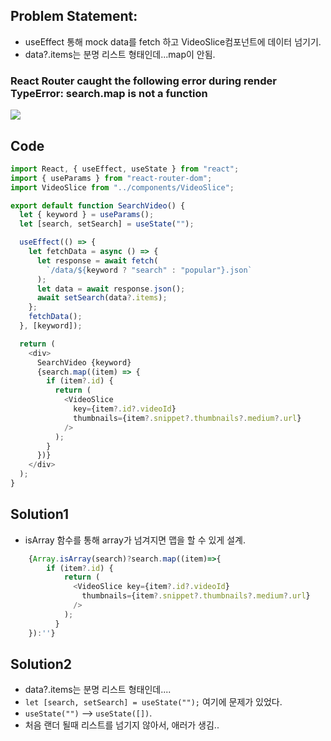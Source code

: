 ## Problem Statement:

- useEffect 통해 mock data를 fetch 하고 VideoSlice컴포넌트에 데이터 넘기기.
- data?.items는 분명 리스트 형태인데...map이 안됨.

### React Router caught the following error during render TypeError: search.map is not a function

<img src = "https://i.ibb.co/dQm9wQV/Screenshot-2023-10-17-at-4-32-54-PM.png">

## Code

```js
import React, { useEffect, useState } from "react";
import { useParams } from "react-router-dom";
import VideoSlice from "../components/VideoSlice";

export default function SearchVideo() {
  let { keyword } = useParams();
  let [search, setSearch] = useState("");

  useEffect(() => {
    let fetchData = async () => {
      let response = await fetch(
        `/data/${keyword ? "search" : "popular"}.json`
      );
      let data = await response.json();
      await setSearch(data?.items);
    };
    fetchData();
  }, [keyword]);

  return (
    <div>
      SearchVideo {keyword}
      {search.map((item) => {
        if (item?.id) {
          return (
            <VideoSlice
              key={item?.id?.videoId}
              thumbnails={item?.snippet?.thumbnails?.medium?.url}
            />
          );
        }
      })}
    </div>
  );
}
```

## Solution1

- isArray 함수를 통해 array가 넘겨지면 맵을 할 수 있게 설계.

```js
    {Array.isArray(search)?search.map((item)=>{
        if (item?.id) {
            return (
              <VideoSlice key={item?.id?.videoId}
                thumbnails={item?.snippet?.thumbnails?.medium?.url}
              />
            );
          }
    }):''}
```

## Solution2
 - data?.items는 분명 리스트 형태인데....
 - `let [search, setSearch] = useState("");` 여기에 문제가 있었다. 
 - `useState("")` --> `useState([])`.
 - 처음 랜더 될때 리스트를 넘기지 않아서, 애러가 생김..



